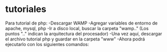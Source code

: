# tutoriales

Para tutorial de php:
  -Descargar WAMP
  -Agregar variables de entorno de apache, mysql, php
  -Ir a disco local, buscar la carpeta "wamp.." (Los puntos ".." indican la arquitectura del procesador)
  -Una vez aquí, descargar el archivo tutorial php y guardar en la carpeta "www"
  -Ahora podrá ejecutarlo con los siguientes comandos:
  
